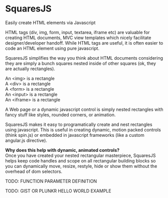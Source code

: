 SquaresJS
==========

Easily create HTML elements via Javascript

HTML tags (div, img, form, input, textarea, iframe etc) are valuable for creating HTML documents, MVC view templates which nicely facilitate designer/developer handoff.  While HTML tags are useful, it is often easier to code an HTML element using pure javascript.  

SquaresJS simplifies the way you think about HTML documents considering they are simply a bunch squares nested inside of other squares (ok, they are actually rectangles).  

An \<img\> is a rectangle<br/>
A \<div\> is a rectangle<br/>
A \<form\> is a rectangle<br/>
An \<input\> is a rectangle<br/>
An \<iframe\> is a rectangle<br/>

A Web page or a dynamic javascript control is simply nested rectangles with fancy stuff like styles, rounded corners, or animation. 

SquaresJS makes it easy to programatically create and nest rectangles using javascript.  This is useful in creating dynamic, motion packed controls (think spin.js) or embedded in javascript frameworks (like a custom angular.js directive).  

<b>Why does this help with dynamic, animated controls?</b><br/>
Once you have created your nested rectangular masterpiece, SquaresJS helps keep code handles and scope on all rectangular building blocks so you can dynamically move, resize, restyle, hide or show them without the overhead of dom selectors.  

TODO:  FUNCTION PARAMETER DEFINITION

TODO: GIST OR PLUNKR HELLO WORLD EXAMPLE
